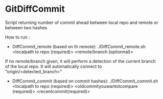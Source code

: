 # GitDiffCommit
Script returning number of commit ahead between local repo and remote or between two hashes

How to run :
- DiffCommit_remote (based on th remote):
  ./DiffCommit_remote.sh <localpath to repo (required)> <remote/branch (optionnal)>

If no remote/branch given, it will perform a detection of the current branch of the local repo. It will automatically connect to "origin/<detected_branch>"

- DiffCommit_commit (based on commit hashes):
  ./DiffCommit_commit.sh <localpath to repo (required)> <oldcommityouwantotcompare (required)> <recentcommit(required)>
